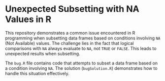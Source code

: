 # Unexpected Subsetting with NA Values in R

This repository demonstrates a common issue encountered in R programming when subsetting data frames based on conditions involving `NA` (Not Available) values. The challenge lies in the fact that logical comparisons with `NA` always evaluate to `NA`, not `TRUE` or `FALSE`. This leads to unexpected results when subsetting.

The `bug.R` file contains code that attempts to subset a data frame based on a condition involving `NA`. The solution (`bugSolution.R`) demonstrates how to handle this situation effectively.
